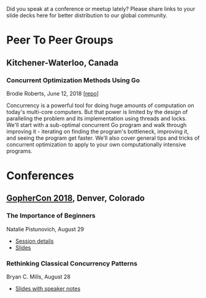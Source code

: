 Did you speak at a conference or meetup lately? Please share links to your slide decks here for better distribution to our global community. 


# Peer To Peer Groups

## Kitchener-Waterloo, Canada

### Concurrent Optimization Methods Using Go

Brodie Roberts, June 12, 2018 [[repo](https://github.com/indexexchange/GoOptimizationMethods)]

Concurrency is a powerful tool for doing huge amounts of computation on today's multi-core computers. But that power is limited by the design of paralleling the problem and its implementation using threads and locks. We'll start with a sub-optimal concurrent Go program and walk through improving it - iterating on finding the program's bottleneck, improving it, and seeing the program get faster. We'll also cover general tips and tricks of concurrent optimization to apply to your own computationally intensive programs. 


# Conferences
## [GopherCon 2018](http://gophercon.com/), Denver, Colorado

### The Importance of Beginners
Natalie Pistunovich, August 29 

* [Session details](https://www.gophercon.com/agenda/session/16875)
* [Slides](https://github.com/Pisush/Public-Speaking/blob/master/Slides/gopherconUS.pdf)

### Rethinking Classical Concurrency Patterns
Bryan C. Mills, August 28

* [Slides with speaker notes](https://drive.google.com/file/d/1nPdvhB0PutEJzdCq5ms6UI58dp50fcAN/view?usp=sharing)